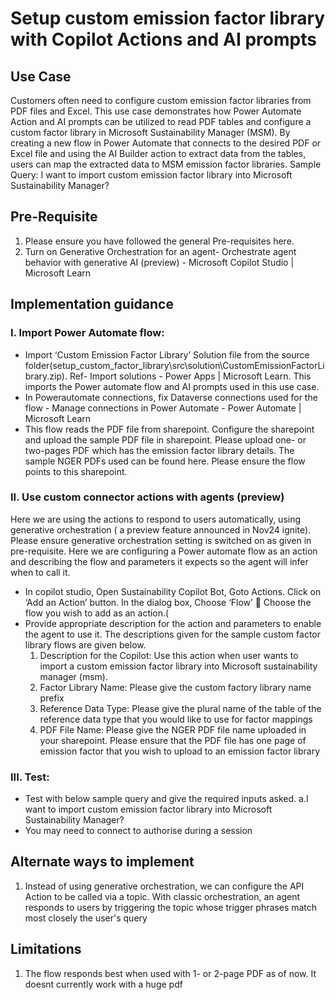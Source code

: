 # Setup custom emission factor library with Copilot Actions and AI prompts 
## Use Case
Customers often need to configure custom emission factor libraries from PDF files and Excel. This use case demonstrates how Power Automate Action and AI prompts can be utilized to read PDF tables and configure a custom factor library in Microsoft Sustainability Manager (MSM). By creating a new flow in Power Automate that connects to the desired PDF or Excel file and using the AI Builder action to extract data from the tables, users can map the extracted data to MSM emission factor libraries. 
Sample Query: I want to import custom emission factor library into Microsoft Sustainability Manager?

## Pre-Requisite
1.	Please ensure you have followed the general Pre-requisites here.
2.	Turn on Generative Orchestration for an agent- Orchestrate agent behavior with generative AI (preview) - Microsoft Copilot Studio | Microsoft Learn

## Implementation guidance
### I.	Import Power Automate flow:
  - Import ‘Custom Emission Factor Library’ Solution file from the source folder(setup_custom_factor_library\src\solution\CustomEmissionFactorLibrary.zip). Ref- Import solutions - Power Apps | Microsoft Learn. This imports the Power automate flow and AI prompts used in this use case.
  - In Powerautomate connections, fix Dataverse connections used for the flow - Manage connections in Power Automate - Power Automate | Microsoft Learn
  - This flow reads the PDF file from sharepoint. Configure the sharepoint and upload the sample PDF file in sharepoint. Please upload one- or two-pages PDF which has the emission factor library details. The sample NGER PDFs used can be found here. Please ensure the flow points to this sharepoint.
### II.	Use custom connector actions with agents (preview)
Here we are using the actions to respond to users automatically, using generative orchestration ( a preview feature announced in Nov24 ignite). Please ensure generative orchestration setting is switched on as given in pre-requisite.
Here we are configuring a Power automate flow as an action and describing the flow and  parameters it expects so the agent will infer when to call it.
  -	In copilot studio, Open Sustainability Copilot Bot, Goto Actions. Click on ‘Add an Action’ button. In the dialog box, Choose ‘Flow’  Choose the flow you wish to add as an action.(
  -	Provide appropriate description for the action and parameters to enable the agent to use it.  The descriptions given for the sample custom factor library flows are given below.
    1.	Description for the Copilot: Use this action when user wants to import a custom emission factor library into Microsoft sustainability manager (msm).
   	2.	Factor Library Name: Please give the custom factory library name prefix
   	3.	Reference Data Type: Please give the plural name of the table of the reference data type that you would like to use for factor mappings
   	4.	PDF File Name: Please give the NGER PDF file name uploaded in your sharepoint. Please ensure that the PDF file has one page of emission factor that you wish to upload to an emission factor library
### III.	Test:
-	Test with below sample query and give the required inputs asked.
    a.I want to import custom emission factor library into Microsoft Sustainability Manager?
- You may need to connect to authorise during a session

## Alternate ways to implement
1.	Instead of using generative orchestration, we can configure the API Action to be called via a topic. With classic orchestration, an agent responds to users by triggering the topic whose trigger phrases match most closely the user's query

## Limitations
1.	The flow responds best when used with 1- or 2-page PDF as of now. It doesnt currently work with a huge pdf

